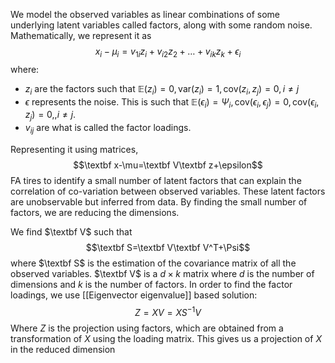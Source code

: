 We model the observed variables as linear combinations of some underlying latent variables called factors, along with some random noise. Mathematically, we represent it as $$x_i-\mu_i=v_{1i}z_i+v_{i2}z_2+\dots+v_{ik}z_k+\epsilon_i$$where:
- $z_i$ are the factors such that $\mathbb E(z_i)=0, \text{var}(z_i)=1, \text{cov}(z_i,z_j)=0, i\ne j$
- $\epsilon$ represents the noise. This is such that $\mathbb E(\epsilon_i)=\Psi_i, \text{cov}(\epsilon_i,\epsilon_j)=0, \text{cov}(\epsilon_i,z_j)=0,, i\ne j$. 
- $v_{ij}$ are what is called the factor loadings. 

Representing it using matrices, $$\textbf x-\mu=\textbf V\textbf z+\epsilon$$
FA tires to identify a small number of latent factors that can explain the correlation of co-variation between observed variables. These latent factors are unobservable but inferred from data. By finding the small number of factors, we are reducing the dimensions. 

We find $\textbf V$ such that $$\textbf S=\textbf V\textbf V^T+\Psi$$where $\textbf S$ is the estimation of the covariance matrix of all the observed variables. $\textbf V$ is a $d\times k$ matrix where $d$ is the number of dimensions and $k$ is the number of factors. In order to find the factor loadings, we use [[Eigenvector eigenvalue]] based solution:
$$Z=XV=XS^{-1}V$$Where $Z$ is the projection using factors, which are obtained from a transformation of $X$ using the loading matrix. This gives us a projection of $X$ in the reduced dimension